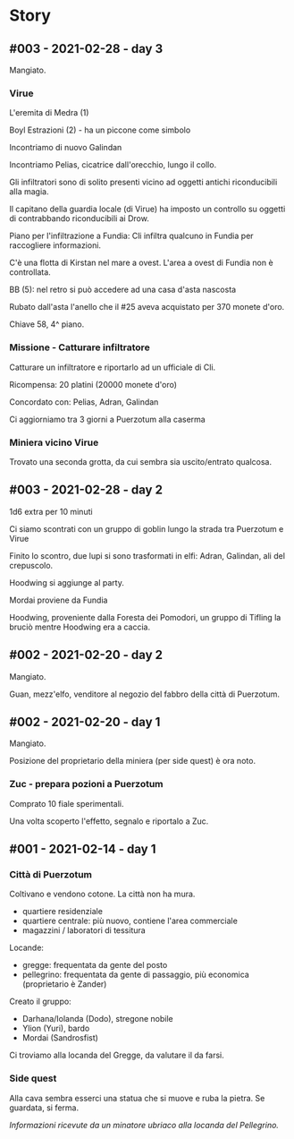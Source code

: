# Story

## #003 - 2021-02-28 - day 3

Mangiato.

### Virue

L'eremita di Medra (1)

Boyl Estrazioni (2) - ha un piccone come simbolo

Incontriamo di nuovo Galindan

Incontriamo Pelias, cicatrice dall'orecchio, lungo il collo.

Gli infiltratori sono di solito presenti vicino ad oggetti antichi riconducibili alla magia.

Il capitano della guardia locale (di Virue) ha imposto un controllo su oggetti di contrabbando riconducibili ai Drow.

Piano per l'infiltrazione a Fundia: Cli infiltra qualcuno in Fundia per raccogliere informazioni.

C'è una flotta di Kirstan nel mare a ovest. L'area a ovest di Fundia non è controllata.

BB (5): nel retro si può accedere ad una casa d'asta nascosta

Rubato dall'asta l'anello che il #25 aveva acquistato per 370 monete d'oro.

Chiave 58, 4^ piano.

### Missione - Catturare infiltratore

Catturare un infiltratore e riportarlo ad un ufficiale di Cli.

Ricompensa: 20 platini (20000 monete d'oro)

Concordato con: Pelias, Adran, Galindan

Ci aggiorniamo tra 3 giorni a Puerzotum alla caserma

### Miniera vicino Virue

Trovato una seconda grotta, da cui sembra sia uscito/entrato qualcosa.

## #003 - 2021-02-28 - day 2

1d6 extra per 10 minuti

Ci siamo scontrati con un gruppo di goblin lungo la strada tra Puerzotum e Virue

Finito lo scontro, due lupi si sono trasformati in elfi: Adran, Galindan, ali del crepuscolo.

Hoodwing si aggiunge al party.

Mordai proviene da Fundia

Hoodwing, proveniente dalla Foresta dei Pomodori, un gruppo di Tifling la bruciò mentre Hoodwing era a caccia.

## #002 - 2021-02-20 - day 2

Mangiato.

Guan, mezz'elfo, venditore al negozio del fabbro della città di Puerzotum.

## #002 - 2021-02-20 - day 1

Mangiato.

Posizione del proprietario della miniera (per side quest) è ora noto.

### Zuc - prepara pozioni a Puerzotum

Comprato 10 fiale sperimentali.

Una volta scoperto l'effetto, segnalo e riportalo a Zuc.

## #001 - 2021-02-14 - day 1

### Città di Puerzotum

Coltivano e vendono cotone. La città non ha mura.

- quartiere residenziale
- quartiere centrale: più nuovo, contiene l'area commerciale
- magazzini / laboratori di tessitura

Locande:

- gregge: frequentata da gente del posto
- pellegrino: frequentata da gente di passaggio, più economica (proprietario è Zander)

Creato il gruppo:

- Darhana/Iolanda (Dodo), stregone nobile
- Ylion (Yuri), bardo
- Mordai (Sandrosfist)

Ci troviamo alla locanda del Gregge, da valutare il da farsi.

### Side quest

Alla cava sembra esserci una statua che si muove e ruba la pietra. Se guardata, si ferma.

_Informazioni ricevute da un minatore ubriaco alla locanda del Pellegrino._
